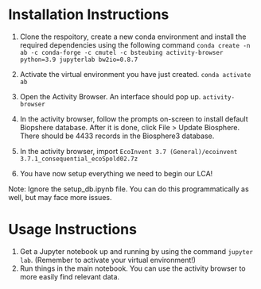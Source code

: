 # Installation Instructions
1. Clone the respoitory, create a new conda environment and install the required dependencies using the following command
`conda create -n ab -c conda-forge -c cmutel -c bsteubing activity-browser python=3.9 jupyterlab bw2io=0.8.7`

2. Activate the virtual environment you have just created.
`conda activate ab`

3. Open the Activity Browser. An interface should pop up. 
`activity-browser`

4. In the activity browser, follow the prompts on-screen to install default Biopshere database. After it is done, click File > Update Biosphere. There should be 4433 records in the Biosphere3 database.

5. In the activity browser, import `EcoInvent 3.7 (General)/ecoinvent 3.7.1_consequential_ecoSpold02.7z`

6. You have now setup everything we need to begin our LCA! 

Note: Ignore the setup_db.ipynb file. You can do this programmatically as well, but may face more issues.

# Usage Instructions 
1. Get a Jupyter notebook up and running by using the command `jupyter lab`. (Remember to activate your virtual environment!)
2. Run things in the main notebook. You can use the activity browser to more easily find relevant data. 


